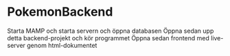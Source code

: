 # PokemonBackend
Starta MAMP och starta servern och öppna databasen
Öppna sedan upp detta backend-projekt och kör programmet
Öppna sedan frontend med live-server genom html-dokumentet
